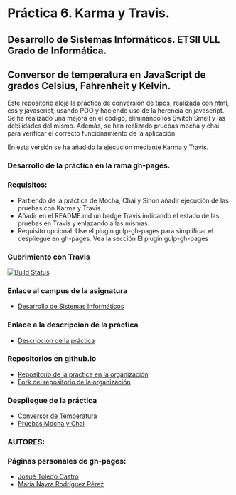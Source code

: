 
# Práctica 6. Karma y Travis.

## Desarrollo de Sistemas Informáticos. ETSII ULL Grado de Informática.

## Conversor de temperatura en JavaScript de grados Celsius, Fahrenheit y Kelvin.

Este repositorio aloja la práctica de conversión de tipos, realizada con html, css y javascript, usando POO y haciendo uso de la herencia en javascript. 
Se ha realizado una mejora en el código, eliminando los Switch Smell y las debilidades del mismo.
Además, se han realizado pruebas mocha y chai para verificar el correcto funcionamiento de la aplicación.

En esta versión se ha añadido la ejecución mediante Karma y Travis.

### Desarrollo de la práctica en la rama gh-pages.

### Requisitos: 

* Partiendo de la práctica de Mocha, Chai y Sinon añadir ejecución de las pruebas con Karma y Travis.
* Añadir en el README.md un badge Travis indicando el estado de las pruebas en Travis y enlazando a las mismas.
* Requisito opcional: Use el plugin gulp-gh-pages para simplificar el despliegue en gh-pages. Vea la sección El plugin gulp-gh-pages

### Cubrimiento con Travis

[![Build Status](https://travis-ci.org/ULL-ESIT-GRADOII-DSI/mocha-y-chai-josue-nayra-dsi15-16-1.svg?branch=master)](https://travis-ci.org/ULL-ESIT-GRADOII-DSI/mocha-y-chai-josue-nayra-dsi15-16-1)

### Enlace al campus de la asignatura
* [Desarrollo de Sistemas Informáticos](https://campusvirtual.ull.es/my/)

### Enlace a la descripción de la práctica
* [Descripción de la práctica](https://campusvirtual.ull.es/1516/mod/page/view.php?id=185189)

### Repositorios en github.io

* [Repositorio de la práctica en la organización](https://github.com/ULL-ESIT-GRADOII-DSI/karma-y-travis-josue-nayra-dsi15-16-1)
* [Fork del repositorio de la organización](https://github.com/JosueTC94/karma-y-travis-josue-nayra-dsi15-16-1)

### Despliegue de la práctica

* [Conversor de Temperatura](https://ULL-ESIT-GRADOII-DSI.github.io/mocha-y-chai-josue-nayra-dsi15-16-1/)
* [Pruebas Mocha y Chai](https://ULL-ESIT-GRADOII-DSI.github.io/mocha-y-chai-josue-nayra-dsi15-16-1/vendor/index.html)


### AUTORES: 
### Páginas personales de gh-pages:

* [Josué Toledo Castro](http://josuetc94.github.io/)
* [María Nayra Rodríguez Pérez](http://alu0100406122.github.io/)
